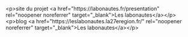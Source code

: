 &lt;p&gt;site du projet &lt;a href=&quot;https:&#x2F;&#x2F;labonautes.fr&#x2F;presentation&quot; rel=&quot;noopener noreferrer&quot; target=&quot;_blank&quot;&gt;Les labonautes&lt;&#x2F;a&gt;&lt;&#x2F;p&gt;&lt;p&gt;blog &lt;a href=&quot;https:&#x2F;&#x2F;leslabonautes.la27eregion.fr&#x2F;&quot; rel=&quot;noopener noreferrer&quot; target=&quot;_blank&quot;&gt;Les labonautes&lt;&#x2F;a&gt;&lt;&#x2F;p&gt;